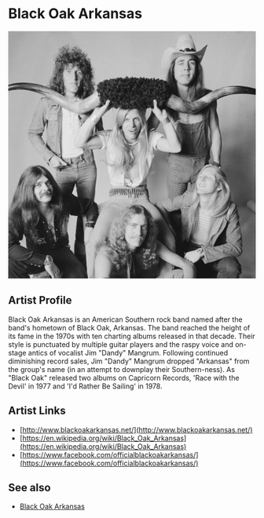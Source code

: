 # Black Oak Arkansas

![](../../assets/artists/Black_Oak_Arkansas.png)

## Artist Profile

Black Oak Arkansas is an American Southern rock band named after the band's hometown of Black Oak, Arkansas. The band reached the height of its fame in the 1970s with ten charting albums released in that decade. Their style is punctuated by multiple guitar players and the raspy voice and on-stage antics of vocalist Jim "Dandy" Mangrum.
Following continued diminishing record sales, Jim "Dandy" Mangrum dropped "Arkansas" from the group's name (in an attempt to downplay their Southern-ness).
As "Black Oak" released two albums on Capricorn Records, 'Race with the Devil' in 1977 and 'I'd Rather Be Sailing' in 1978.

## Artist Links

- [http://www.blackoakarkansas.net/](http://www.blackoakarkansas.net/)
- [https://en.wikipedia.org/wiki/Black_Oak_Arkansas](https://en.wikipedia.org/wiki/Black_Oak_Arkansas)
- [https://www.facebook.com/officialblackoakarkansas/](https://www.facebook.com/officialblackoakarkansas/)


## See also

- [Black Oak Arkansas](Black_Oak_Arkansas.md)
